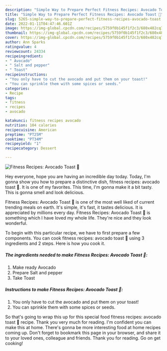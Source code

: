 ```yaml
---
description: "Simple Way to Prepare Perfect Fitness Recipes: Avocado Toast 🥑"
title: "Simple Way to Prepare Perfect Fitness Recipes: Avocado Toast 🥑"
slug: 5265-simple-way-to-prepare-perfect-fitness-recipes-avocado-toast
date: 2022-01-11T04:47:46.601Z
image: https://img-global.cpcdn.com/recipes/5759f0b145f1f2c3/680x482cq70/fitness-recipes-avocado-toast-recipe-main-photo.jpg
thumbnail: https://img-global.cpcdn.com/recipes/5759f0b145f1f2c3/680x482cq70/fitness-recipes-avocado-toast-recipe-main-photo.jpg
cover: https://img-global.cpcdn.com/recipes/5759f0b145f1f2c3/680x482cq70/fitness-recipes-avocado-toast-recipe-main-photo.jpg
author: Ann Sparks
ratingvalue: 4
reviewcount: 24334
recipeingredient:
- " Avocado"
- " Salt and pepper"
- " Toast"
recipeinstructions:
- "You only have to cut the avocado and put them on your toast!"
- "You can sprinkle them with some spices or seeds."
categories:
- Recipe
tags:
- fitness
- recipes
- avocado

katakunci: fitness recipes avocado 
nutrition: 104 calories
recipecuisine: American
preptime: "PT25M"
cooktime: "PT34M"
recipeyield: "1"
recipecategory: Dessert

---
```



![Fitness Recipes: Avocado Toast 🥑](https://img-global.cpcdn.com/recipes/5759f0b145f1f2c3/680x482cq70/fitness-recipes-avocado-toast-recipe-main-photo.jpg)

Hey everyone, hope you are having an incredible day today. Today, I'm gonna show you how to prepare a distinctive dish, fitness recipes: avocado toast 🥑. It is one of my favorites. This time, I'm gonna make it a bit tasty. This is gonna smell and look delicious.



Fitness Recipes: Avocado Toast 🥑 is one of the most well liked of current trending meals on earth. It's simple, it's fast, it tastes delicious. It is appreciated by millions every day. Fitness Recipes: Avocado Toast 🥑 is something which I have loved my whole life. They're nice and they look wonderful.


To begin with this particular recipe, we have to first prepare a few components. You can cook fitness recipes: avocado toast 🥑 using 3 ingredients and 2 steps. Here is how you cook it.

<!--inarticleads1-->

##### The ingredients needed to make Fitness Recipes: Avocado Toast 🥑:

1. Make ready  Avocado
1. Prepare  Salt and pepper
1. Take  Toast




<!--inarticleads2-->

##### Instructions to make Fitness Recipes: Avocado Toast 🥑:

1. You only have to cut the avocado and put them on your toast!
1. You can sprinkle them with some spices or seeds.




So that's going to wrap this up for this special food fitness recipes: avocado toast 🥑 recipe. Thank you very much for reading. I'm confident you can make this at home. There's gonna be more interesting food at home recipes coming up. Don't forget to bookmark this page in your browser, and share it to your loved ones, colleague and friends. Thank you for reading. Go on get cooking!
